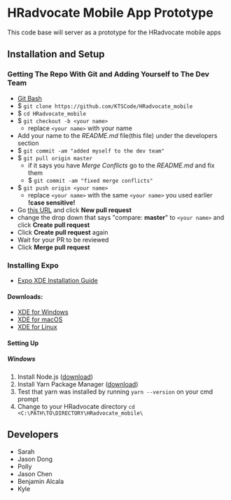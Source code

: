 # HRadvocate Mobile App Prototype
This code base will server as a prototype for the HRadvocate mobile apps

## Installation and Setup
### Getting The Repo With Git and Adding Yourself to The Dev Team
  * [Git Bash](https://git-scm.com/downloads)
  * $ `git clone https://github.com/KTSCode/HRadvocate_mobile`
  * $ `cd HRadvocate_mobile`
  * $ `git checkout -b <your name>`
    * replace `<your name>` with your name
  * Add your name to the _README.md_ file(this file) under the developers section
  * $ `git commit -am "added myself to the dev team"`
  * $ `git pull origin master`
    * if it says you have _Merge Conflicts_ go to the _README.md_ and fix them
    * $ `git commit -am "fixed merge conflicts"` 
  * $ `git push origin <your name>`
    * replace `<your name>` with the same `<your name>` you used earlier **!case sensitive!**
  * Go [this URL](https://github.com/KTSCode/HRadvocate_mobile/pulls) and click **New pull request**
  * change the drop down that says "compare: **master**" to `<your name>` and click **Create pull request**
  * Click **Create pull request** again 
  * Wait for your PR to be reviewed
  * Click **Merge pull request**

### Installing Expo
  * [Expo XDE Installation Guide](https://docs.expo.io/versions/latest/introduction/installation.html)
#### Downloads:
  * [XDE for Windows](https://xde-updates.exponentjs.com/download/win32)
  * [XDE for macOS](https://xde-updates.exponentjs.com/download/mac)
  * [XDE for Linux](https://xde-updates.exponentjs.com/download/mac)

#### Setting Up 
##### Windows
  1. Install Node.js ([download](https://nodejs.org/dist/v9.6.1/node-v9.6.1-x64.msi)) 
  2. Install Yarn Package Manager ([download](https://yarnpkg.com/latest.msi))
  3. Test that yarn was installed by running 
    `yarn --version` on your cmd prompt
  4. Change to your HRadvocate directory
    `cd <C:\PATH\TO\DIRECTORY\HRadvocate_mobile\`

     



## Developers
  * Sarah
  * Jason Dong
  * Polly
  * Jason Chen
  * Benjamin Alcala
  * Kyle
